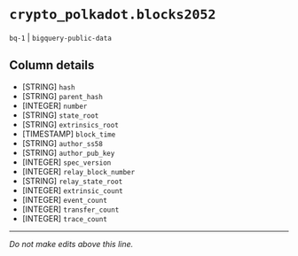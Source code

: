 # `crypto_polkadot.blocks2052`
`bq-1` | `bigquery-public-data`

## Column details
* [STRING]    `hash`
* [STRING]    `parent_hash`
* [INTEGER]   `number`
* [STRING]    `state_root`
* [STRING]    `extrinsics_root`
* [TIMESTAMP] `block_time`
* [STRING]    `author_ss58`
* [STRING]    `author_pub_key`
* [INTEGER]   `spec_version`
* [INTEGER]   `relay_block_number`
* [STRING]    `relay_state_root`
* [INTEGER]   `extrinsic_count`
* [INTEGER]   `event_count`
* [INTEGER]   `transfer_count`
* [INTEGER]   `trace_count`

-------------------------------------------------------------------------------
*Do not make edits above this line.*
